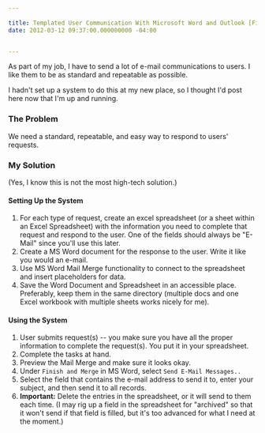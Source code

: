 ```yaml
---
 
title: Templated User Communication With Microsoft Word and Outlook [Field Notes]
date: 2012-03-12 09:37:00.000000000 -04:00


---
```

As part of my job, I have to send a lot of e-mail communications to users. I like them to be as standard and repeatable as possible.

I hadn't set up a system to do this at my new place, so I thought I'd post here now that I'm up and running.

### The Problem

We need a standard, repeatable, and easy way to respond to users' requests.

### My Solution

(Yes, I know this is not the most high-tech solution.)

#### Setting Up the System

1. For each type of request, create an excel spreadsheet (or a sheet within an Excel Spreadsheet) with the information you need to complete that request and respond to the user. One of the fields should always be "E-Mail" since you'll use this later.
1. Create a MS Word document for the response to the user. Write it like you would an e-mail.
1. Use MS Word Mail Merge functionality to connect to the spreadsheet and insert placeholders for data.
1. Save the Word Document and Spreadsheet in an accessible place. Preferably, keep them in the same directory (multiple docs and one Excel workbook with multiple sheets works nicely for me).

#### Using the System

1. User submits request(s) -- you make sure you have all the proper information to complete the request(s). You put it in your spreadsheet.
1. Complete the tasks at hand.
1. Preview the Mail Merge and make sure it looks okay.
1. Under `Finish and Merge` in MS Word, select `Send E-Mail Messages..`
1. Select the field that contains the e-mail address to send it to, enter your subject, and then send it to all records.
1. **Important:** Delete the entries in the spreadsheet, or it will send to them each time. (I may rig up a field in the spreadsheet for "archived" so that it won't send if that field is filled, but it's too advanced for what I need at the moment.)
